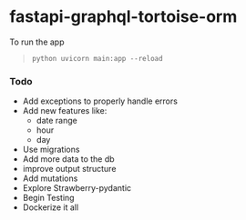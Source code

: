 # fastapi-graphql-tortoise-orm

To run the app  
>`python uvicorn main:app --reload
`

### Todo
* Add exceptions to properly handle errors
* Add new features like: 
  * date range 
  * hour
  * day
* Use migrations
* Add more data to the db
* improve output structure
* Add mutations
* Explore Strawberry-pydantic
* Begin Testing
* Dockerize it all 
